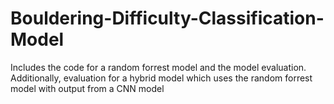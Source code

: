# Bouldering-Difficulty-Classification-Model
Includes the code for a random forrest model and the model evaluation. Additionally, evaluation for a hybrid model which uses the random forrest model with output from a CNN model
